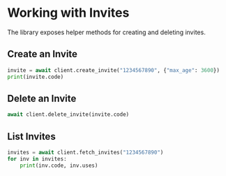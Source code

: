 # Working with Invites

The library exposes helper methods for creating and deleting invites.

## Create an Invite

```python
invite = await client.create_invite("1234567890", {"max_age": 3600})
print(invite.code)
```

## Delete an Invite

```python
await client.delete_invite(invite.code)
```

## List Invites

```python
invites = await client.fetch_invites("1234567890")
for inv in invites:
    print(inv.code, inv.uses)
```
